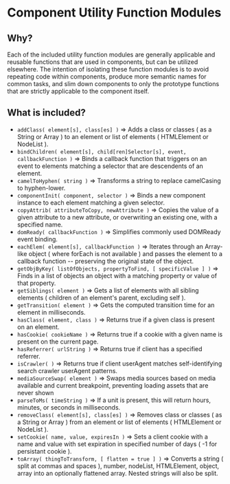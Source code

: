 # Component Utility Function Modules
## Why?
Each of the included utility function modules are generally applicable and reusable functions that are used in components, but can be utilized elsewhere. The intention of isolating these function modules is to avoid repeating code within components, produce more semantic names for common tasks, and slim down components to only the prototype functions that are strictly applicable to the component itself.

## What is included?
- `addClass( element[s], class[es] )` => Adds a class or classes ( as a String or Array ) to an element or list of elements ( HTMLElement or NodeList ).
- `bindChildren( element[s], child[ren]Selector[s], event, callbackFunction )` => Binds a callback function that triggers on an event to elements matching a selector that are descendents of an element.
- `camelToHyphen( string )` => Transforms a string to replace camelCasing to hyphen-lower.
- `componentInit( component, selector )` => Binds a new component instance to each element matching a given selector.
- `copyAttrib( attributeToCopy, newAttribute )` => Copies the value of a given attribute to a new attribute, or overwriting an existing one, with a specified name.
- `domReady( callbackFunction )` => Simplifies commonly used DOMReady event binding.
- `eachElem( element[s], callbackFunction )` => Iterates through an Array-like object ( where forEach is not available ) and passes the element to a callback function -- preserving the original state of the object.
- `getObjByKey( listOfObjects, propertyToFind, [ specificValue ] )` => Finds in a list of objects an object with a matching property or value of that property.
- `getSiblings( element )` => Gets a list of elements with all sibling elements ( children of an element's parent, excluding self ).
- `getTransition( element )` => Gets the computed transition time for an element in milliseconds.
- `hasClass( element, class )` => Returns true if a given class is present on an element.
- `hasCookie( cookieName )` => Returns true if a cookie with a given name is present on the current page.
- `hasReferrer( urlString )` => Returns true if client has a specified referrer.
- `isCrawler( )` => Returns true if client userAgent matches self-identifying search crawler userAgent patterns.
- `mediaSourceSwap( element )` => Swaps media sources based on media available and current breakpoint, preventing loading assets that are never shown
- `parseToMs( timeString )` => If a unit is present, this will return hours, minutes, or seconds in milliseconds.
- `removeClass( element[s], class[es] )` => Removes class or classes ( as a String or Array ) from an element or list of elements ( HTMLElement or NodeList ).
- `setCookie( name, value, expiresIn )` => Sets a client cookie with a name and value with set expiration in specified number of days ( -1 for persistant cookie ).
- `toArray( thingToTransform, [ flatten = true ] )` => Converts a string ( split at commas and spaces ), number, nodeList, HTMLElement, object, array into an optionally flattened array. Nested strings will also be split.